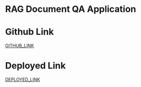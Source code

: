 # RAG Document QA Application

# Github Link

[GITHUB_LINK](https://github.com/rupali-12/Ex_28_RAG_Doc_QA)

# Deployed Link

[DEPLOYED_LINK]()
